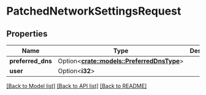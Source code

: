 # PatchedNetworkSettingsRequest

## Properties

Name | Type | Description | Notes
------------ | ------------- | ------------- | -------------
**preferred_dns** | Option<[**crate::models::PreferredDnsType**](PreferredDnsType.md)> |  | [optional]
**user** | Option<**i32**> |  | [optional]

[[Back to Model list]](../README.md#documentation-for-models) [[Back to API list]](../README.md#documentation-for-api-endpoints) [[Back to README]](../README.md)



